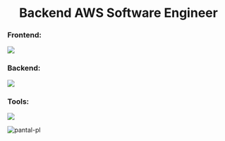 
<h1 align="center">Backend AWS Software Engineer</h1>

<h3 align="left">Frontend:</h3>
 <a href="https://skillicons.dev">
    <img src="https://skillicons.dev/icons?i=js,ts,react,html,css,sass,vite,graphql" />
  </a>
  <h3 align="left">Backend:</h3>
   <a href="https://skillicons.dev">
    <img src="https://skillicons.dev/icons?i=js,nodejs,ts,aws,dynamodb,docker,git,graphql,jest,mongodb" />
  </a>
  <h3 align="left">Tools:</h3>
   <a href="https://skillicons.dev">
    <img src="https://skillicons.dev/icons?i=figma,git" />
  </a>
<p><img display="flex" align-items="center" src="https://github-readme-streak-stats.herokuapp.com/?user=pantal-pl&theme=dark" alt="pantal-pl" /></p>
